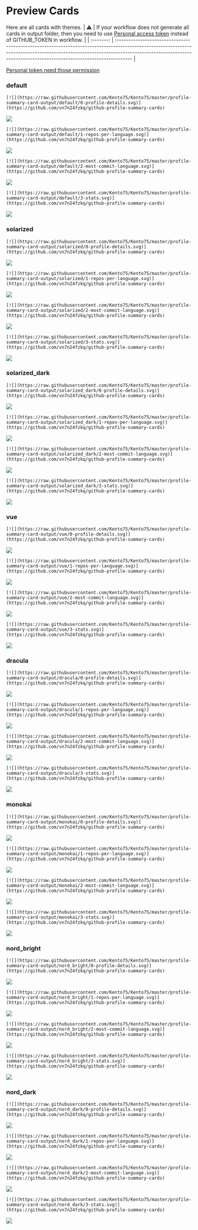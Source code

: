 
# Preview Cards

Here are all cards with themes.
| :warning: | If your workflow does not generate all cards in output folder, then you need to use [Personal access token](https://docs.github.com/en/actions/configuring-and-managing-workflows/creating-and-storing-encrypted-secrets) instead of GITHUB_TOKEN in workflow. |
| :-------: | :------------------------------------------------------------------------------------------------------------------------------------------------------------------------------------------------------------------------------------------------ |

[Personal token need those permission](https://github.com/vn7n24fzkq/github-profile-summary-cards/wiki/Personal-access-token-permissions)


### default


```
[![](https://raw.githubusercontent.com/Kento75/Kento75/master/profile-summary-card-output/default/0-profile-details.svg)](https://github.com/vn7n24fzkq/github-profile-summary-cards)
```
![](https://raw.githubusercontent.com/Kento75/Kento75/master/profile-summary-card-output/default/0-profile-details.svg)


```
[![](https://raw.githubusercontent.com/Kento75/Kento75/master/profile-summary-card-output/default/1-repos-per-language.svg)](https://github.com/vn7n24fzkq/github-profile-summary-cards)
```
![](https://raw.githubusercontent.com/Kento75/Kento75/master/profile-summary-card-output/default/1-repos-per-language.svg)


```
[![](https://raw.githubusercontent.com/Kento75/Kento75/master/profile-summary-card-output/default/2-most-commit-language.svg)](https://github.com/vn7n24fzkq/github-profile-summary-cards)
```
![](https://raw.githubusercontent.com/Kento75/Kento75/master/profile-summary-card-output/default/2-most-commit-language.svg)


```
[![](https://raw.githubusercontent.com/Kento75/Kento75/master/profile-summary-card-output/default/3-stats.svg)](https://github.com/vn7n24fzkq/github-profile-summary-cards)
```
![](https://raw.githubusercontent.com/Kento75/Kento75/master/profile-summary-card-output/default/3-stats.svg)


### solarized


```
[![](https://raw.githubusercontent.com/Kento75/Kento75/master/profile-summary-card-output/solarized/0-profile-details.svg)](https://github.com/vn7n24fzkq/github-profile-summary-cards)
```
![](https://raw.githubusercontent.com/Kento75/Kento75/master/profile-summary-card-output/solarized/0-profile-details.svg)


```
[![](https://raw.githubusercontent.com/Kento75/Kento75/master/profile-summary-card-output/solarized/1-repos-per-language.svg)](https://github.com/vn7n24fzkq/github-profile-summary-cards)
```
![](https://raw.githubusercontent.com/Kento75/Kento75/master/profile-summary-card-output/solarized/1-repos-per-language.svg)


```
[![](https://raw.githubusercontent.com/Kento75/Kento75/master/profile-summary-card-output/solarized/2-most-commit-language.svg)](https://github.com/vn7n24fzkq/github-profile-summary-cards)
```
![](https://raw.githubusercontent.com/Kento75/Kento75/master/profile-summary-card-output/solarized/2-most-commit-language.svg)


```
[![](https://raw.githubusercontent.com/Kento75/Kento75/master/profile-summary-card-output/solarized/3-stats.svg)](https://github.com/vn7n24fzkq/github-profile-summary-cards)
```
![](https://raw.githubusercontent.com/Kento75/Kento75/master/profile-summary-card-output/solarized/3-stats.svg)


### solarized_dark


```
[![](https://raw.githubusercontent.com/Kento75/Kento75/master/profile-summary-card-output/solarized_dark/0-profile-details.svg)](https://github.com/vn7n24fzkq/github-profile-summary-cards)
```
![](https://raw.githubusercontent.com/Kento75/Kento75/master/profile-summary-card-output/solarized_dark/0-profile-details.svg)


```
[![](https://raw.githubusercontent.com/Kento75/Kento75/master/profile-summary-card-output/solarized_dark/1-repos-per-language.svg)](https://github.com/vn7n24fzkq/github-profile-summary-cards)
```
![](https://raw.githubusercontent.com/Kento75/Kento75/master/profile-summary-card-output/solarized_dark/1-repos-per-language.svg)


```
[![](https://raw.githubusercontent.com/Kento75/Kento75/master/profile-summary-card-output/solarized_dark/2-most-commit-language.svg)](https://github.com/vn7n24fzkq/github-profile-summary-cards)
```
![](https://raw.githubusercontent.com/Kento75/Kento75/master/profile-summary-card-output/solarized_dark/2-most-commit-language.svg)


```
[![](https://raw.githubusercontent.com/Kento75/Kento75/master/profile-summary-card-output/solarized_dark/3-stats.svg)](https://github.com/vn7n24fzkq/github-profile-summary-cards)
```
![](https://raw.githubusercontent.com/Kento75/Kento75/master/profile-summary-card-output/solarized_dark/3-stats.svg)


### vue


```
[![](https://raw.githubusercontent.com/Kento75/Kento75/master/profile-summary-card-output/vue/0-profile-details.svg)](https://github.com/vn7n24fzkq/github-profile-summary-cards)
```
![](https://raw.githubusercontent.com/Kento75/Kento75/master/profile-summary-card-output/vue/0-profile-details.svg)


```
[![](https://raw.githubusercontent.com/Kento75/Kento75/master/profile-summary-card-output/vue/1-repos-per-language.svg)](https://github.com/vn7n24fzkq/github-profile-summary-cards)
```
![](https://raw.githubusercontent.com/Kento75/Kento75/master/profile-summary-card-output/vue/1-repos-per-language.svg)


```
[![](https://raw.githubusercontent.com/Kento75/Kento75/master/profile-summary-card-output/vue/2-most-commit-language.svg)](https://github.com/vn7n24fzkq/github-profile-summary-cards)
```
![](https://raw.githubusercontent.com/Kento75/Kento75/master/profile-summary-card-output/vue/2-most-commit-language.svg)


```
[![](https://raw.githubusercontent.com/Kento75/Kento75/master/profile-summary-card-output/vue/3-stats.svg)](https://github.com/vn7n24fzkq/github-profile-summary-cards)
```
![](https://raw.githubusercontent.com/Kento75/Kento75/master/profile-summary-card-output/vue/3-stats.svg)


### dracula


```
[![](https://raw.githubusercontent.com/Kento75/Kento75/master/profile-summary-card-output/dracula/0-profile-details.svg)](https://github.com/vn7n24fzkq/github-profile-summary-cards)
```
![](https://raw.githubusercontent.com/Kento75/Kento75/master/profile-summary-card-output/dracula/0-profile-details.svg)


```
[![](https://raw.githubusercontent.com/Kento75/Kento75/master/profile-summary-card-output/dracula/1-repos-per-language.svg)](https://github.com/vn7n24fzkq/github-profile-summary-cards)
```
![](https://raw.githubusercontent.com/Kento75/Kento75/master/profile-summary-card-output/dracula/1-repos-per-language.svg)


```
[![](https://raw.githubusercontent.com/Kento75/Kento75/master/profile-summary-card-output/dracula/2-most-commit-language.svg)](https://github.com/vn7n24fzkq/github-profile-summary-cards)
```
![](https://raw.githubusercontent.com/Kento75/Kento75/master/profile-summary-card-output/dracula/2-most-commit-language.svg)


```
[![](https://raw.githubusercontent.com/Kento75/Kento75/master/profile-summary-card-output/dracula/3-stats.svg)](https://github.com/vn7n24fzkq/github-profile-summary-cards)
```
![](https://raw.githubusercontent.com/Kento75/Kento75/master/profile-summary-card-output/dracula/3-stats.svg)


### monokai


```
[![](https://raw.githubusercontent.com/Kento75/Kento75/master/profile-summary-card-output/monokai/0-profile-details.svg)](https://github.com/vn7n24fzkq/github-profile-summary-cards)
```
![](https://raw.githubusercontent.com/Kento75/Kento75/master/profile-summary-card-output/monokai/0-profile-details.svg)


```
[![](https://raw.githubusercontent.com/Kento75/Kento75/master/profile-summary-card-output/monokai/1-repos-per-language.svg)](https://github.com/vn7n24fzkq/github-profile-summary-cards)
```
![](https://raw.githubusercontent.com/Kento75/Kento75/master/profile-summary-card-output/monokai/1-repos-per-language.svg)


```
[![](https://raw.githubusercontent.com/Kento75/Kento75/master/profile-summary-card-output/monokai/2-most-commit-language.svg)](https://github.com/vn7n24fzkq/github-profile-summary-cards)
```
![](https://raw.githubusercontent.com/Kento75/Kento75/master/profile-summary-card-output/monokai/2-most-commit-language.svg)


```
[![](https://raw.githubusercontent.com/Kento75/Kento75/master/profile-summary-card-output/monokai/3-stats.svg)](https://github.com/vn7n24fzkq/github-profile-summary-cards)
```
![](https://raw.githubusercontent.com/Kento75/Kento75/master/profile-summary-card-output/monokai/3-stats.svg)


### nord_bright


```
[![](https://raw.githubusercontent.com/Kento75/Kento75/master/profile-summary-card-output/nord_bright/0-profile-details.svg)](https://github.com/vn7n24fzkq/github-profile-summary-cards)
```
![](https://raw.githubusercontent.com/Kento75/Kento75/master/profile-summary-card-output/nord_bright/0-profile-details.svg)


```
[![](https://raw.githubusercontent.com/Kento75/Kento75/master/profile-summary-card-output/nord_bright/1-repos-per-language.svg)](https://github.com/vn7n24fzkq/github-profile-summary-cards)
```
![](https://raw.githubusercontent.com/Kento75/Kento75/master/profile-summary-card-output/nord_bright/1-repos-per-language.svg)


```
[![](https://raw.githubusercontent.com/Kento75/Kento75/master/profile-summary-card-output/nord_bright/2-most-commit-language.svg)](https://github.com/vn7n24fzkq/github-profile-summary-cards)
```
![](https://raw.githubusercontent.com/Kento75/Kento75/master/profile-summary-card-output/nord_bright/2-most-commit-language.svg)


```
[![](https://raw.githubusercontent.com/Kento75/Kento75/master/profile-summary-card-output/nord_bright/3-stats.svg)](https://github.com/vn7n24fzkq/github-profile-summary-cards)
```
![](https://raw.githubusercontent.com/Kento75/Kento75/master/profile-summary-card-output/nord_bright/3-stats.svg)


### nord_dark


```
[![](https://raw.githubusercontent.com/Kento75/Kento75/master/profile-summary-card-output/nord_dark/0-profile-details.svg)](https://github.com/vn7n24fzkq/github-profile-summary-cards)
```
![](https://raw.githubusercontent.com/Kento75/Kento75/master/profile-summary-card-output/nord_dark/0-profile-details.svg)


```
[![](https://raw.githubusercontent.com/Kento75/Kento75/master/profile-summary-card-output/nord_dark/1-repos-per-language.svg)](https://github.com/vn7n24fzkq/github-profile-summary-cards)
```
![](https://raw.githubusercontent.com/Kento75/Kento75/master/profile-summary-card-output/nord_dark/1-repos-per-language.svg)


```
[![](https://raw.githubusercontent.com/Kento75/Kento75/master/profile-summary-card-output/nord_dark/2-most-commit-language.svg)](https://github.com/vn7n24fzkq/github-profile-summary-cards)
```
![](https://raw.githubusercontent.com/Kento75/Kento75/master/profile-summary-card-output/nord_dark/2-most-commit-language.svg)


```
[![](https://raw.githubusercontent.com/Kento75/Kento75/master/profile-summary-card-output/nord_dark/3-stats.svg)](https://github.com/vn7n24fzkq/github-profile-summary-cards)
```
![](https://raw.githubusercontent.com/Kento75/Kento75/master/profile-summary-card-output/nord_dark/3-stats.svg)

